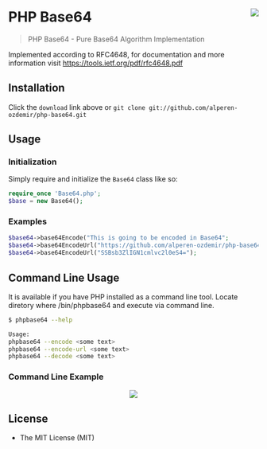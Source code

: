 # PHP Base64 <img align="right" src="https://camo.githubusercontent.com/b83646eadb3deb8765093223776e07ae3ad6a85d/687474703a2f2f7235332e636f6f6c746578742e636f6d2f72656e64657265642f636f6f6c746578743335353834383030323430303233322e676966" />

> PHP Base64 - Pure Base64 Algorithm Implementation

Implemented according to RFC4648, for documentation
and more information visit <https://tools.ietf.org/pdf/rfc4648.pdf>

## Installation

Click the `download` link above or `git clone git://github.com/alperen-ozdemir/php-base64.git`

## Usage

### Initialization

Simply require and initialize the `Base64` class like so:
```php
require_once 'Base64.php';
$base = new Base64();
```
### Examples
```php
$base64->base64Encode("This is going to be encoded in Base64";
$base64->base64EncodeUrl("https://github.com/alperen-ozdemir/php-base64";
$base64->base64EncodeUrl("SSBsb3ZlIGN1cmlvc2l0eS4=");
```

## Command Line Usage
It is available if you have PHP installed as a command line tool.
Locate diretory where /bin/phpbase64 and execute via command line.
```sh
$ phpbase64 --help

Usage:                                                                           
phpbase64 --encode <some text>                                                  
phpbase64 --encode-url <some text>                                               
phpbase64 --decode <some text> 

```

### Command Line Example

<p align="center">
<img src="https://camo.githubusercontent.com/29b7009076fa2d81b6dc293793dfdfc1039c9196/687474703a2f2f7777772e696d67696d2e636f6d2f383830696e63696e393933343131332e676966" />
</p>

## License
 
* The MIT License (MIT)
